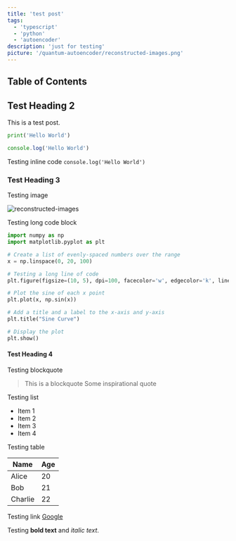 ```yaml
---
title: 'test post'
tags:
  - 'typescript'
  - 'python'
  - 'autoencoder'
description: 'just for testing'
picture: '/quantum-autoencoder/reconstructed-images.png'
---
```


<script context="module">
    import {dev} from '$app/environment';
    
    metadata.published = dev;
    metadata.date = new Date();
</script>

## Table of Contents

## Test Heading 2

This is a test post.

```python
print('Hello World')
```

```typescript
console.log('Hello World')
```

Testing inline code `console.log('Hello World')`

### Test Heading 3

Testing image

![reconstructed-images](/quantum-autoencoder/reconstructed-images.png)

Testing long code block

```python
import numpy as np
import matplotlib.pyplot as plt

# Create a list of evenly-spaced numbers over the range
x = np.linspace(0, 20, 100)

# Testing a long line of code
plt.figure(figsize=(10, 5), dpi=100, facecolor='w', edgecolor='k', linewidth=2, frameon=True, tight_layout=True, constrained_layout=False, subplotpars=None, gridspec=None, figsize_inches=None, dpi_scale=None, clear=True, num=None)

# Plot the sine of each x point
plt.plot(x, np.sin(x))

# Add a title and a label to the x-axis and y-axis
plt.title("Sine Curve")

# Display the plot
plt.show()
```

#### Test Heading 4

Testing blockquote

> This is a blockquote
> Some inspirational quote

Testing list

- Item 1
- Item 2
- Item 3
- Item 4

Testing table

| Name    | Age | 
|---------|-----|
| Alice   | 20  |
| Bob     | 21  |
| Charlie | 22  |

Testing link [Google](https://www.google.com)

Testing **bold text** and *italic text*.

